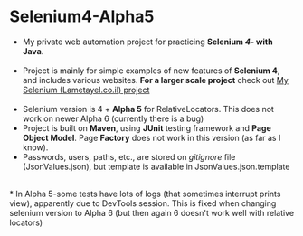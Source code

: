 # Selenium4-Alpha5

* My private web automation project for practicing <b>Selenium <i> 4</i>- with Java</b>. <br/><br/>
* Project is mainly for simple examples of new features of <b>Selenium 4</b>, and includes various websites. <b>For a larger scale project</b> check out [My Selenium (Lametayel.co.il) project](https://github.com/SivanKimchi/Selenium.git)  <br/><br/>
* Selenium version is 4 + <b>Alpha 5</b> for RelativeLocators. This does not work on newer Alpha 6 (currently there is a bug)
* Project is built on <b>Maven</b>, using <b>JUnit</b> testing framework and <b>Page Object Model</b>. Page <b>Factory</b> does not work in this version (as far as I know). <br/>
* Passwords, users, paths, etc., are stored on _gitignore_ file (JsonValues.json), but template is available in JsonValues.json.template <br/>



<br/>
* In Alpha 5-some tests have lots of logs (that sometimes interrupt prints view), apparently due to DevTools session. This is fixed when changing selenium version to Alpha 6 (but then again 6 doesn't work well with relative locators)
